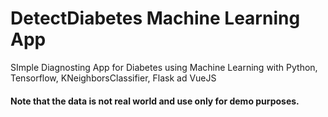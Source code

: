 # DetectDiabetes Machine Learning App

SImple Diagnosting App for Diabetes using Machine Learning with Python, Tensorflow, KNeighborsClassifier, Flask ad VueJS

#### Note that the data is not real world and use only for demo purposes.
